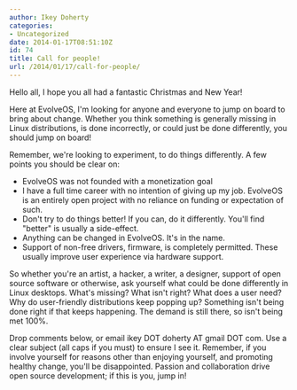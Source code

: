 ```yaml
---
author: Ikey Doherty
categories:
- Uncategorized
date: 2014-01-17T08:51:10Z
id: 74
title: Call for people!
url: /2014/01/17/call-for-people/
---
```


Hello all, I hope you all had a fantastic Christmas and New Year!

Here at EvolveOS, I'm looking for anyone and everyone to jump on board to bring about change. Whether you think something is generally missing in Linux distributions, is 
done incorrectly, or could just be done differently, you should jump on board!
<!-- more -->

Remember, we're looking to experiment, to do things differently. A few points you should be clear on:

* EvolveOS was not founded with a monetization goal
* I have a full time career with no intention of giving up my job. EvolveOS is an entirely open project with no reliance on funding or expectation of such.
* Don't try to do things better! If you can, do it differently. You'll find "better" is usually a side-effect.
* Anything can be changed in EvolveOS. It's in the name.
* Support of non-free drivers, firmware, is completely permitted. These usually improve user experience via hardware support.

So whether you're an artist, a hacker, a writer, a designer, support of open source software or otherwise, ask yourself what could be done differently in Linux desktops. 
What's missing? What isn't right? What does a user need? Why do user-friendly distributions keep popping up? Something isn't being done right if that keeps happening. 
The demand is still there, so isn't being met 100%.

Drop comments below, or email ikey DOT doherty AT gmail DOT com. Use a clear subject (all caps if you must) to ensure I see it. Remember, if you involve yourself for reasons 
other than enjoying yourself, and promoting healthy change, you'll be disappointed. Passion and collaboration drive open source development; if this is you, jump in!